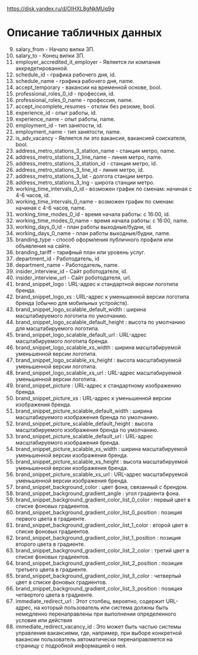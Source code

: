 https://disk.yandex.ru/d/OIHXL8gNkMUq9g

# Описание табличных данных
9. salary_from - Начало вилки ЗП.
10. salary_to - Конец вилки ЗП.
62. employer_accredited_it_employer - Является ли компания аккредетированной.
66. schedule_id - графика рабочего дня, id.
67. schedule_name - графика рабочего дня, name.
68. accept_temporary - вакансии на временной основе, bool.
69. professional_roles_0_id - профессия, id.
70. professional_roles_0_name - профессия, name.
71. accept_incomplete_resumes - отклик без резюме, bool.
72. experience_id - опыт работы, id.
73. experience_name - опыт работы, name.
74. employment_id - тип занятости, id.
75. employment_name - тип занятости, name.
76. is_adv_vacancy - Является ли это вакансия, вакансией соискателя, bool.
77. address_metro_stations_3_station_name - станция метро, name.
78. address_metro_stations_3_line_name - линия метро, name.
79. address_metro_stations_3_station_id - станция метро, id.
80. address_metro_stations_3_line_id - линия метро, id.
81. address_metro_stations_3_lat - долгота станции метро.
82. address_metro_stations_3_lng - широта станции метро.
83. working_time_intervals_0_id - возможен график по сменам: начиная с 4-6 часов, id.
84. working_time_intervals_0_name - возможен график по сменам: начиная с 4-6 часов, name.
85. working_time_modes_0_id - время начала работы: с 16:00, id.
86. working_time_modes_0_name - время начала работы: с 16:00, name.
87. working_days_0_id - план работы выходные/будни, id.
88. working_days_0_name - план работы выходные/будни, name.
89. branding_type - способ оформления публичного профиля или объявления на сайте.
90. branding_tariff - тарифный план или уровень услуг.
91. department_id - Работодатель, id
92. department_name - Работодатель, name.
93. insider_interview_id - Сайт роботодателя, id.
94. insider_interview_url - Сайт роботодателя, url.
95. brand_snippet_logo : URL-адрес к стандартной версии логотипа бренда.
96. brand_snippet_logo_xs : URL-адрес к уменьшенной версии логотипа бренда (обычно для мобильных устройств).
97. brand_snippet_logo_scalable_default_width : ширина масштабируемого логотипа по умолчанию.
98. brand_snippet_logo_scalable_default_height : высота по умолчанию для масштабируемого логотипа.
99. brand_snippet_logo_scalable_default_url : URL-адрес масштабируемого логотипа бренда.
100. brand_snippet_logo_scalable_xs_width : ширина масштабируемой уменьшенной версии логотипа.
101. brand_snippet_logo_scalable_xs_height : высота масштабируемой уменьшенной версии логотипа.
102. brand_snippet_logo_scalable_xs_url : URL-адрес масштабируемой уменьшенной версии логотипа.
103. brand_snippet_picture : URL-адрес к стандартному изображению бренда.
104. brand_snippet_picture_xs : URL-адрес к уменьшенной версии изображения бренда.
105. brand_snippet_picture_scalable_default_width : ширина масштабируемого изображения бренда по умолчанию.
106. brand_snippet_picture_scalable_default_height : высота масштабируемого изображения бренда по умолчанию.
107. brand_snippet_picture_scalable_default_url : URL-адрес масштабируемого изображения бренда.
108. brand_snippet_picture_scalable_xs_width : ширина масштабируемой уменьшенной версии изображения бренда.
109. brand_snippet_picture_scalable_xs_height : высота масштабируемой уменьшенной версии изображения бренда.
110. brand_snippet_picture_scalable_xs_url : URL-адрес масштабируемой уменьшенной версии изображения бренда.
111. brand_snippet_background_color : цвет фона, связанный с брендом.
112. brand_snippet_background_gradient_angle : угол градиента фона.
113. brand_snippet_background_gradient_color_list_0_color : первый цвет в списке фоновых градиентов.
114. brand_snippet_background_gradient_color_list_0_position : позиция первого цвета в градиенте.
115. brand_snippet_background_gradient_color_list_1_color : второй цвет в списке фоновых градиентов.
116. brand_snippet_background_gradient_color_list_1_position : позиция второго цвета в градиенте.
117. brand_snippet_background_gradient_color_list_2_color : третий цвет в списке фоновых градиентов.
118. brand_snippet_background_gradient_color_list_2_position : позиция третьего цвета в градиенте.
119. brand_snippet_background_gradient_color_list_3_color : четвертый цвет в списке фоновых градиентов.
120. brand_snippet_background_gradient_color_list_3_position : позиция четвертого цвета в градиенте.
121. immediate_redirect_url : Этот столбец, вероятно, содержит URL-адрес, на который пользователь или система должны быть немедленно перенаправлены при выполнении определенного условия или действия
122. immediate_redirect_vacancy_id : Это может быть частью системы управления вакансиями, где, например, при выборе конкретной вакансии пользователь автоматически перенаправляется на страницу с подробной информацией о ней.
